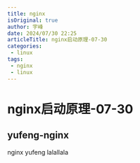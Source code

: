 ```yaml
---
title: nginx
isOriginal: true
author: 宇峰
date: 2024/07/30 22:25
articleTitle: nginx启动原理-07-30
categories:
 - linux
tags:
 - nginx
 - linux
---
```


# nginx启动原理-07-30

## yufeng-nginx
nginx
yufeng
lalallala
